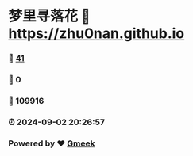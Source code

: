 # 梦里寻落花 :link: https://zhu0nan.github.io 
### :page_facing_up: [41](https://zhu0nan.github.io/tag.html) 
### :speech_balloon: 0 
### :hibiscus: 109916 
### :alarm_clock: 2024-09-02 20:26:57 
### Powered by :heart: [Gmeek](https://github.com/Meekdai/Gmeek)

